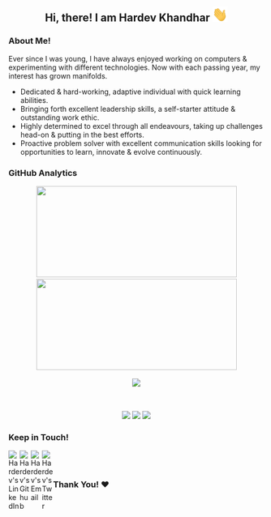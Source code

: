 <div align="center">
  <h2> 
    Hi, there! I am Hardev Khandhar <img src="https://github.com/HardevKhandhar/HardevKhandhar/blob/main/hi.gif" width="30px">
  </h2>
</div>

### About Me!

Ever since I was young, I have always enjoyed working on computers & experimenting with different technologies. Now with each passing year, my interest has grown manifolds. 

* Dedicated & hard-working, adaptive individual with quick learning abilities.
* Bringing forth excellent leadership skills, a self-starter attitude & outstanding work ethic.
* Highly determined to excel through all endeavours, taking up challenges head-on & putting in the best efforts.
* Proactive problem solver with excellent communication skills looking for opportunities to learn, innovate & evolve continuously.

### GitHub Analytics

<p align="center">
  <a href="https://github.com/HardevKhandhar">
    <img height="180em" src="https://github-readme-stats.vercel.app/api?username=HardevKhandhar&count_private=true&theme=algolia&hide_border=true&show_icons=true&include_all_commits=true"/ width="395em">
    <img height="180em" src="https://github-readme-stats.vercel.app/api/top-langs/?username=HardevKhandhar&theme=algolia&hide_border=true&langs_count=9&layout=compact"/ width="395em">
  </a>
</p>

<p align="center">
  <a href="https://git.io/streak-stats"><img height="160em" src="https://github-readme-streak-stats.herokuapp.com/?user=HardevKhandhar&theme=dark">
</p>
<br>
<p align="center">
    <a href="https://github.com/HardevKhandhar/"><img src="https://komarev.com/ghpvc/?username=HardevKhandhar&color=blueviolet&style=flat&label=Profile+Views"/></a>
    <a href="https://github.com/HardevKhandhar/"><img src="https://img.shields.io/github/followers/HardevKhandhar?style=flat&color=blue&label=GitHub%20Followers%20"/></a>
    <a href="https://github.com/HardevKhandhar//"><img src="https://img.shields.io/github/last-commit/HardevKhandhar/HardevKhandhar?style=flat&color=brightgreen&label=Last%20Updated%20"/></a>
</p>

### Keep in Touch!
<div>
<p>
  <a href="https://www.linkedin.com/in/hardev-khandhar-b52289176/">
    <img align="left" alt="Hardev's LinkedIn" width="22px" src="https://cdn.jsdelivr.net/npm/simple-icons@v3/icons/linkedin.svg" />
  </a>
  
  <a href="https://github.com/HardevKhandhar">
    <img align="left" alt="Hardev's Github" width="22px" src="https://cdn.jsdelivr.net/npm/simple-icons@v3/icons/github.svg" />
  </a>
  
  <a href="mailto:hardev.khandhar09@gmail.com">
    <img align="left" alt="Hardev's Email" width="22px" src="https://cdn.jsdelivr.net/npm/simple-icons@v3/icons/gmail.svg" />
  </a>
  
  <a href="https://twitter.com/HardevKhandhar">
    <img align="left" alt="Hardev's Twitter" width="22px" src="https://cdn.jsdelivr.net/npm/simple-icons@v3/icons/twitter.svg" />
  </a>

  <!--
  <a href="https://www.instagram.com//">
    <img align="left" alt="Instagram" width="22px" src="https://cdn.jsdelivr.net/npm/simple-icons@v3/icons/instagram.svg" />
  </a>
  -->

  <!--
  <a href="https://www.facebook.com/">
    <img align="left" alt="Facebook" width="22px" src="https://cdn.jsdelivr.net/npm/simple-icons@v3/icons/facebook.svg" />
  </a>
  -->

  <!--
  <a href="https://www.hackerrank.com/">
    <img align="left" alt="Hackerrank" width="22px" src="https://cdn.jsdelivr.net/npm/simple-icons@v3/icons/hackerrank.svg" />
  </a>
  -->
</p>
</div>
<br><br>

### Thank You! :heart:
